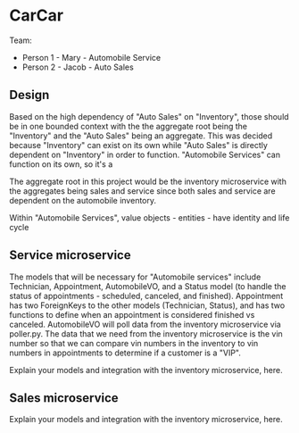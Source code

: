 # CarCar

Team:

* Person 1 - Mary - Automobile Service
* Person 2 - Jacob - Auto Sales

## Design
Based on the high dependency of "Auto Sales" on "Inventory", those should be in one bounded context with the the aggregate root being the "Inventory" and the "Auto Sales" being an aggregate. This was decided because "Inventory" can exist on its own while "Auto Sales" is directly dependent on "Inventory" in order to function. "Automobile Services" can function on its own, so it's a 

The aggregate root in this project would be the inventory microservice with the aggregates being sales and service since both sales and service are dependent on the automobile inventory.

Within "Automobile Services", 
value objects - 
entities - have identity and life cycle


## Service microservice

The models that will be necessary for "Automobile services" include Technician, Appointment, AutomobileVO, and a Status model (to handle the status of appointments - scheduled, canceled, and finished). Appointment has two ForeignKeys to the other models (Technician, Status), and has two functions to define when an appointment is considered finished vs canceled. AutomobileVO will poll data from the inventory microservice via poller.py. The data that we need from the inventory microservice is the vin number so that we can compare vin numbers in the inventory to vin numbers in appointments to determine if a customer is a "VIP".

Explain your models and integration with the inventory
microservice, here.

## Sales microservice

Explain your models and integration with the inventory
microservice, here.
